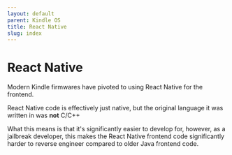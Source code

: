 ```yaml
---
layout: default
parent: Kindle OS
title: React Native
slug: index
---
```


# React Native
Modern Kindle firmwares have pivoted to using React Native for the frontend.

React Native code is effectively just native, but the original language it was written in was **not** C/C++

What this means is that it's significantly easier to develop for, however, as a jailbreak developer, this makes the React Native frontend code significantly harder to reverse engineer compared to older Java frontend code.